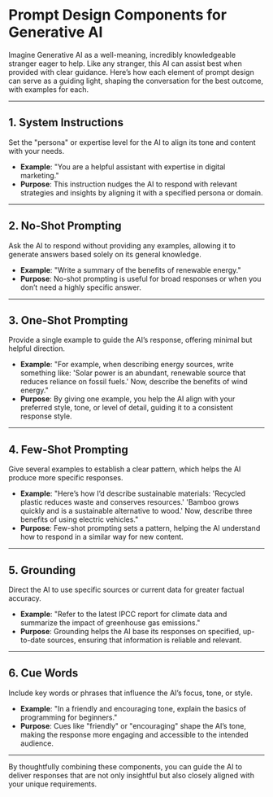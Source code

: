 # Prompt Design Components for Generative AI

Imagine Generative AI as a well-meaning, incredibly knowledgeable stranger eager to help. Like any stranger, this AI can assist best when provided with clear guidance. Here’s how each element of prompt design can serve as a guiding light, shaping the conversation for the best outcome, with examples for each.

---

## 1. System Instructions
Set the "persona" or expertise level for the AI to align its tone and content with your needs.

- **Example**: "You are a helpful assistant with expertise in digital marketing." 
- **Purpose**: This instruction nudges the AI to respond with relevant strategies and insights by aligning it with a specified persona or domain.

---

## 2. No-Shot Prompting
Ask the AI to respond without providing any examples, allowing it to generate answers based solely on its general knowledge.

- **Example**: "Write a summary of the benefits of renewable energy."
- **Purpose**: No-shot prompting is useful for broad responses or when you don’t need a highly specific answer.

---

## 3. One-Shot Prompting
Provide a single example to guide the AI’s response, offering minimal but helpful direction.

- **Example**: "For example, when describing energy sources, write something like: 'Solar power is an abundant, renewable source that reduces reliance on fossil fuels.' Now, describe the benefits of wind energy."
- **Purpose**: By giving one example, you help the AI align with your preferred style, tone, or level of detail, guiding it to a consistent response style.

---

## 4. Few-Shot Prompting
Give several examples to establish a clear pattern, which helps the AI produce more specific responses.

- **Example**: "Here’s how I’d describe sustainable materials: 'Recycled plastic reduces waste and conserves resources.' 'Bamboo grows quickly and is a sustainable alternative to wood.' Now, describe three benefits of using electric vehicles."
- **Purpose**: Few-shot prompting sets a pattern, helping the AI understand how to respond in a similar way for new content.

---

## 5. Grounding
Direct the AI to use specific sources or current data for greater factual accuracy.

- **Example**: "Refer to the latest IPCC report for climate data and summarize the impact of greenhouse gas emissions."
- **Purpose**: Grounding helps the AI base its responses on specified, up-to-date sources, ensuring that information is reliable and relevant.

---

## 6. Cue Words
Include key words or phrases that influence the AI’s focus, tone, or style.

- **Example**: "In a friendly and encouraging tone, explain the basics of programming for beginners."
- **Purpose**: Cues like "friendly" or "encouraging" shape the AI’s tone, making the response more engaging and accessible to the intended audience.

---

By thoughtfully combining these components, you can guide the AI to deliver responses that are not only insightful but also closely aligned with your unique requirements.


